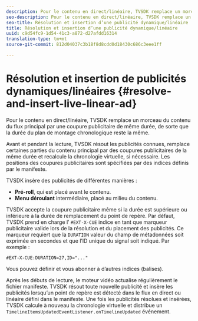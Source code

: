 ```yaml
---
description: Pour le contenu en direct/linéaire, TVSDK remplace un morceau du contenu du flux principal par une coupure publicitaire de même durée, de sorte que la durée du plan de montage chronologique reste la même.
seo-description: Pour le contenu en direct/linéaire, TVSDK remplace un morceau du contenu du flux principal par une coupure publicitaire de même durée, de sorte que la durée du plan de montage chronologique reste la même.
seo-title: Résolution et insertion d’une publicité dynamique/linéaire
title: Résolution et insertion d’une publicité dynamique/linéaire
uuid: c9d54fc9-1d54-41c3-a872-d27afdd16314
translation-type: tm+mt
source-git-commit: 812d04037c3b18f8d8cdd0d18430c686c3eee1ff

---
```



# Résolution et insertion de publicités dynamiques/linéaires {#resolve-and-insert-live-linear-ad}

Pour le contenu en direct/linéaire, TVSDK remplace un morceau du contenu du flux principal par une coupure publicitaire de même durée, de sorte que la durée du plan de montage chronologique reste la même.

Avant et pendant la lecture, TVSDK résout les publicités connues, remplace certaines parties du contenu principal par des coupures publicitaires de la même durée et recalcule la chronologie virtuelle, si nécessaire. Les positions des coupures publicitaires sont spécifiées par des indices définis par le manifeste.

TVSDK insère des publicités de différentes manières :

* **Pré-roll**, qui est placé avant le contenu.
* **Menu déroulant** intermédiaire, placé au milieu du contenu.

TVSDK accepte la coupure publicitaire même si la durée est supérieure ou inférieure à la durée de remplacement du point de repère. Par défaut, TVSDK prend en charge l’ `#EXT-X-CUE` indice en tant que marqueur publicitaire valide lors de la résolution et du placement des publicités. Ce marqueur requiert que la `DURATION` valeur du champ de métadonnées soit exprimée en secondes et que l’ID unique du signal soit indiqué. Par exemple :

```
#EXT-X-CUE:DURATION=27,ID="..."
```

Vous pouvez définir et vous abonner à d’autres indices (balises).

Après les débuts de lecture, le moteur vidéo actualise régulièrement le fichier manifeste. TVSDK résout toute nouvelle publicité et insère les publicités lorsqu’un point de repère est détecté dans le flux en direct ou linéaire défini dans le manifeste. Une fois les publicités résolues et insérées, TVSDK calcule à nouveau la chronologie virtuelle et distribue un `TimelineItemsUpdatedEventListener.onTimelineUpdated` événement.
